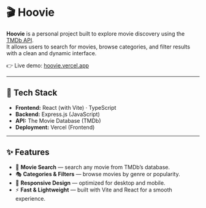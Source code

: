 # 🎬 Hoovie  

**Hoovie** is a personal project built to explore movie discovery using the [TMDb API](https://www.themoviedb.org/documentation/api).  
It allows users to search for movies, browse categories, and filter results with a clean and dynamic interface.  

👉 Live demo: [hoovie.vercel.app](https://hoovie.vercel.app)  

---

## 🚀 Tech Stack  

- **Frontend:** React (with Vite) · TypeScript  
- **Backend:** Express.js (JavaScript)  
- **API:** The Movie Database (TMDb)  
- **Deployment:** Vercel (Frontend)  

---

## ✨ Features  

- 🔎 **Movie Search** — search any movie from TMDb’s database.  
- 🎭 **Categories & Filters** — browse movies by genre or popularity.  
- 📱 **Responsive Design** — optimized for desktop and mobile.  
- ⚡ **Fast & Lightweight** — built with Vite and React for a smooth experience.